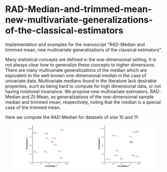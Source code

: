 # RAD-Median-and-trimmed-mean-new-multivariate-generalizations-of-the-classical-estimators
Implementation and examples for the manuscript "RAD-Median and trimmed mean, new multivariate generalizations of the classical estimators".


Many statistical concepts are defined in the one-dimensional setting. It is not always clear how to generalize these concepts to higher dimensions. There are many multivariate generalizations of the median which are equivalent to the well-known one-dimensional median in the case of univariate data. Multivariate medians found in the literature lack desirable properties, such as being hard to compute for high dimensional data, or not having rotational invariance. We propose new multivariate estimators, RAD-Median and Zt-Mean, as generalizations of the one-dimensional sample median and trimmed mean, respectively, noting that the median is a special case of the trimmed mean.

Here we compute the RAD-Median for datasets of size 10 and 11:
<p align="center">
  <img src="https://github.com/1saacRankin/RAD-Median-and-trimmed-mean-new-multivariate-generalizations-of-the-classical-estimators/raw/main/example_n10.png" alt="Result 1" width="45%" />
  <img src="https://github.com/1saacRankin/RAD-Median-and-trimmed-mean-new-multivariate-generalizations-of-the-classical-estimators/raw/main/example_n11.png" alt="Result 2" width="45%" />
</p>
